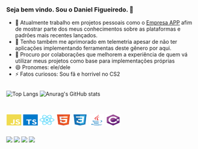 ### Seja bem vindo. Sou o Daniel Figueiredo. 👋

- 🔭 Atualmente trabalho em projetos pessoais como o [Empresa APP](https://github.com/NielDevSft/empresa) afim de mostrar parte dos meus conhecimentos sobre as plataformas e padrões mais recentes lançados. 
- 🌱 Tenho também me aprimorado em telemetria apesar de não ter aplicações implementando ferramentas deste gênero por aqui.
- 👯 Procuro por colaborações que melhorem a experiência de quem vá utilizar meus projetos como base para implementações próprias
- 😄 Pronomes: ele/dele
- ⚡ Fatos curiosos: Sou fã e horrivel no CS2

##

![Top Langs](https://github-readme-stats.vercel.app/api/top-langs/?username=NielDevSft&hide_progress=false&theme=cobalt&layout=donut)
![Anurag's GitHub stats](https://github-readme-stats.vercel.app/api?username=NielDevSft&show_icons=true&theme=cobalt)

##

<div style="display: inline_block"><br>
  <img align="center" alt="Daniel-Js" height="30" width="40" src="https://raw.githubusercontent.com/devicons/devicon/master/icons/javascript/javascript-plain.svg">
  <img align="center" alt="Daniel-Ts" height="30" width="40" src="https://raw.githubusercontent.com/devicons/devicon/master/icons/typescript/typescript-plain.svg">
  <img align="center" alt="Daniel-React" height="30" width="40" src="https://raw.githubusercontent.com/devicons/devicon/master/icons/react/react-original.svg">
  <img align="center" alt="Daniel-HTML" height="30" width="40" src="https://raw.githubusercontent.com/devicons/devicon/master/icons/html5/html5-original.svg">
  <img align="center" alt="Daniel-CSS" height="30" width="40" src="https://raw.githubusercontent.com/devicons/devicon/master/icons/css3/css3-original.svg">
  <img align="center" alt="Daniel-Python" height="30" width="40" src="https://raw.githubusercontent.com/devicons/devicon/master/icons/java/java-original.svg">
  <img align="center" alt="Daniel-Csharp" height="30" width="40" src="https://raw.githubusercontent.com/devicons/devicon/master/icons/csharp/csharp-original.svg">
</div>

##
  
<div> 
  <a href="https://www.youtube.com/channel/UC35WPrZjB4VZPLlqntbjeVQ" target="_blank"><img src="https://img.shields.io/badge/YouTube-FF0000?style=for-the-badge&logo=youtube&logoColor=white" target="_blank"></a>
  <a href="https://www.instagram.com/niel_figueiredo/" target="_blank"><img src="https://img.shields.io/badge/-Instagram-%23E4405F?style=for-the-badge&logo=instagram&logoColor=white" target="_blank"></a>
  <a href = "mailto:daniel.silva1313@gmail.com"><img src="https://img.shields.io/badge/-Gmail-%23333?style=for-the-badge&logo=gmail&logoColor=white" target="_blank"></a>
  <a href="https://www.linkedin.com/in/daniel-figueiredo-developer/" target="_blank"><img src="https://img.shields.io/badge/-LinkedIn-%230077B5?style=for-the-badge&logo=linkedin&logoColor=white" target="_blank"></a> 
  
</div>
